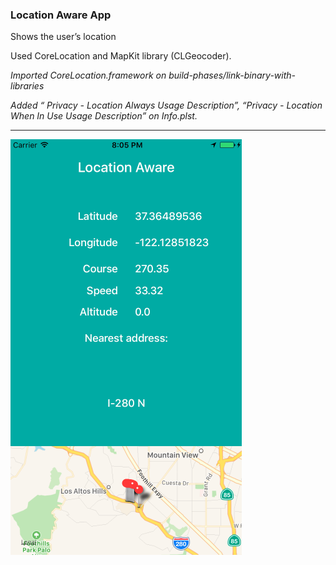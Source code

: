 ### Location Aware App

Shows the user’s location


Used CoreLocation and MapKit library (CLGeocoder).


*Imported CoreLocation.framework on build-phases/link-binary-with-libraries*


*Added “ Privacy - Location Always Usage Description”, “Privacy - Location When In Use Usage Description” on Info.plst.*


***

![alt tag](https://github.com/accoladea/exploring-swift/blob/master/Location%20Aware/location-aware.png "a screenshot of the app")
